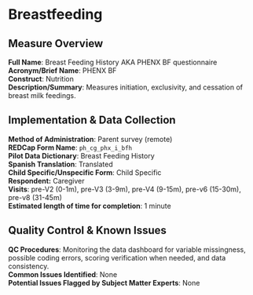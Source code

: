 # Breastfeeding
## Measure Overview
**Full Name**: Breast Feeding History AKA PHENX BF questionnaire    
**Acronym/Brief Name**: PHENX BF    
**Construct**: Nutrition        
**Description/Summary**: Measures initiation, exclusivity, and cessation of breast milk feedings.     

## Implementation & Data Collection
**Method of Administration**: Parent survey (remote)      
**REDCap Form Name**: `ph_cg_phx_i_bfh`  
**Pilot Data Dictionary**: Breast Feeding History   
**Spanish Translation**: Translated  
**Child Specific/Unspecific Form**: Child Specific  
**Respondent:** Caregiver   
**Visits**: pre-V2 (0-1m), pre-V3 (3-9m), pre-V4 (9-15m), pre-v6 (15-30m), pre-v8 (31-45m)     
**Estimated length of time for completion**: 1 minute

## Quality Control & Known Issues
**QC Procedures**: Monitoring the data dashboard for variable missingness, possible coding errors, scoring verification when needed, and data consistency.    
**Common Issues Identified**: None  
**Potential Issues Flagged by Subject Matter Experts**: None